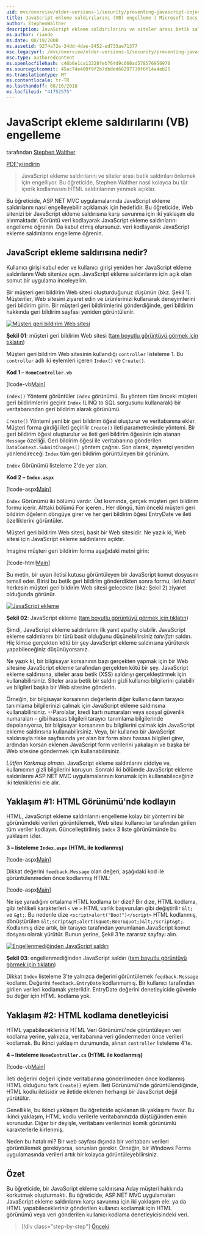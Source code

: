 ```yaml
---
uid: mvc/overview/older-versions-1/security/preventing-javascript-injection-attacks-vb
title: JavaScript ekleme saldırılarını (VB) engelleme | Microsoft Docs
author: StephenWalther
description: JavaScript ekleme saldırılarını ve siteler arası betik saldırıları önlemek için engelliyor. Bu öğreticide, Stephen Walther de kolayca getirmeyi açıklayan...
ms.author: riande
ms.date: 08/19/2008
ms.assetid: 9274a72e-34dd-4dae-8452-ed733ae71377
msc.legacyurl: /mvc/overview/older-versions-1/security/preventing-javascript-injection-attacks-vb
msc.type: authoredcontent
ms.openlocfilehash: c46b6e1ca13228feb764d9c660ad578576956970
ms.sourcegitcommit: 45ac74e400f9f2b7dbded66297730f6f14a4eb25
ms.translationtype: MT
ms.contentlocale: tr-TR
ms.lasthandoff: 08/16/2018
ms.locfileid: "41752575"
---
```

<a name="preventing-javascript-injection-attacks-vb"></a>JavaScript ekleme saldırılarını (VB) engelleme
====================
tarafından [Stephen Walther](https://github.com/StephenWalther)

[PDF'yi indirin](http://download.microsoft.com/download/8/4/8/84843d8d-1575-426c-bcb5-9d0c42e51416/ASPNET_MVC_Tutorial_06_VB.pdf)

> JavaScript ekleme saldırılarını ve siteler arası betik saldırıları önlemek için engelliyor. Bu öğreticide, Stephen Walther nasıl kolayca bu tür içerik kodlamasını HTML saldırılarının yenmek açıklar.


Bu öğreticide, ASP.NET MVC uygulamalarında JavaScript ekleme saldırılarını nasıl engelleyebilir açıklamak için hedefidir. Bu öğreticide, Web sitenizi bir JavaScript ekleme saldırısına karşı savunma için iki yaklaşım ele alınmaktadır. Görüntü veri kodlayarak JavaScript ekleme saldırılarını engelleme öğrenin. Da kabul etmiş olursunuz. veri kodlayarak JavaScript ekleme saldırılarını engelleme öğrenin.

## <a name="what-is-a-javascript-injection-attack"></a>JavaScript ekleme saldırısına nedir?

Kullanıcı girişi kabul eder ve kullanıcı girişi yeniden her JavaScript ekleme saldırılarını Web sitenize açın. JavaScript ekleme saldırılarını için açık olan somut bir uygulama inceleyelim.

Bir müşteri geri bildirim Web sitesi oluşturduğunuz düşünün (bkz. Şekil 1). Müşteriler, Web sitesini ziyaret edin ve ürünlerinizi kullanarak deneyimlerini geri bildirim girin. Bir müşteri geri bildirimlerini gönderdiğinde, geri bildirim hakkında geri bildirim sayfası yeniden görüntülenir.


[![Müşteri geri bildirim Web sitesi](preventing-javascript-injection-attacks-vb/_static/image2.png)](preventing-javascript-injection-attacks-vb/_static/image1.png)

**Şekil 01**: müşteri geri bildirim Web sitesi ([tam boyutlu görüntüyü görmek için tıklatın](preventing-javascript-injection-attacks-vb/_static/image3.png))


Müşteri geri bildirim Web sitesinin kullandığı `controller` listeleme 1. Bu `controller` adlı iki eylemleri içeren `Index()` ve `Create()`.

**Kod 1 – `HomeController.vb`**

[!code-vb[Main](preventing-javascript-injection-attacks-vb/samples/sample1.vb)]

`Index()` Yöntemi görüntüler `Index` görünümü. Bu yöntem tüm önceki müşteri geri bildirimlerini geçirir `Index` (LINQ to SQL sorgusunu kullanarak) bir veritabanından geri bildirim alarak görünümü.

`Create()` Yöntemi yeni bir geri bildirim öğesi oluşturur ve veritabanına ekler. Müşteri forma girdiği ileti geçirilir `Create()` ileti parametresinde yöntemi. Bir geri bildirim öğesi oluşturulur ve ileti geri bildirim öğesinin için atanan `Message` özelliği. Geri bildirim öğesi ile veritabanına gönderilen `DataContext.SubmitChanges()` yöntem çağrısı. Son olarak, ziyaretçi yeniden yönlendireceği `Index` tüm geri bildirim görüntüleyen bir görünüm.

`Index` Görünümü listeleme 2'de yer alan.

**Kod 2 – `Index.aspx`**

[!code-aspx[Main](preventing-javascript-injection-attacks-vb/samples/sample2.aspx)]

`Index` Görünümü iki bölümü vardır. Üst kısmında, gerçek müşteri geri bildirim formu içerir. Alttaki bölümü For içeren.. Her döngü, tüm önceki müşteri geri bildirim öğelerin döngüye girer ve her geri bildirim öğesi EntryDate ve ileti özelliklerini görüntüler.

Müşteri geri bildirim Web sitesi, basit bir Web sitesidir. Ne yazık ki, Web sitesi için JavaScript ekleme saldırılarını açıktır.

Imagine müşteri geri bildirim forma aşağıdaki metni girin:

[!code-html[Main](preventing-javascript-injection-attacks-vb/samples/sample3.html)]

Bu metin, bir uyarı iletisi kutusu görüntüleyen bir JavaScript komut dosyasını temsil eder. Birisi bu betik geri bildirim gönderdikten sonra formu, ileti <em>hata!</em> herkesin müşteri geri bildirim Web sitesi gelecekte (bkz: Şekil 2) ziyaret olduğunda görünür.


[![JavaScript ekleme](preventing-javascript-injection-attacks-vb/_static/image5.png)](preventing-javascript-injection-attacks-vb/_static/image4.png)

**Şekil 02**: JavaScript ekleme ([tam boyutlu görüntüyü görmek için tıklatın](preventing-javascript-injection-attacks-vb/_static/image6.png))


Şimdi, JavaScript ekleme saldırılarını ilk yanıt apathy olabilir. JavaScript ekleme saldırılarını bir türü basit olduğunu düşünebilirsiniz *tahrifatı* saldırı. Hiç kimse gerçekten kötü bir şey JavaScript ekleme saldırısına yürüterek yapabileceğiniz düşünüyorsanız.

Ne yazık ki, bir bilgisayar korsanının bazı gerçekten yapmak için bir Web sitesine JavaScript ekleme tarafından gerçekten kötü bir şey. JavaScript ekleme saldırısına, siteler arası betik (XSS) saldırıyı gerçekleştirmek için kullanabilirsiniz. Siteler arası betik bir saldırı gizli kullanıcı bilgilerini çalabilir ve bilgileri başka bir Web sitesine gönderin.

Örneğin, bir bilgisayar korsanının değerlerin diğer kullanıcıların tarayıcı tanımlama bilgilerinizi çalmak için JavaScript ekleme saldırısına kullanabilirsiniz. --Parolalar, kredi kartı numaraları veya sosyal güvenlik numaraları – gibi hassas bilgileri tarayıcı tanımlama bilgilerinde depolanıyorsa, bir bilgisayar korsanının bu bilgilerini çalmak için JavaScript ekleme saldırısına kullanabilirsiniz. Veya, bir kullanıcı bir JavaScript saldırısıyla riske sayfasında yer alan bir form alanı hassas bilgileri girer, ardından korsan eklenen JavaScript form verilerini yakalayın ve başka bir Web sitesine göndermek için kullanabilirsiniz.

*Lütfen Korkmuş olması*. JavaScript ekleme saldırılarını ciddiye ve, kullanıcının gizli bilgilerini koruyun. Sonraki iki bölümde JavaScript ekleme saldırılarını ASP.NET MVC uygulamalarınızı korumak için kullanabileceğiniz iki tekniklerini ele alır.

## <a name="approach-1-html-encode-in-the-view"></a>Yaklaşım #1: HTML Görünümü'nde kodlayın

HTML, JavaScript ekleme saldırılarını engelleme kolay bir yöntemini bir görünümdeki verileri görüntülemek, Web sitesi kullanıcılar tarafından girilen tüm veriler kodlayın. Güncelleştirilmiş `Index` 3 liste görünümünde bu yaklaşım izler.

**3 – listeleme `Index.aspx` (HTML ile kodlanmış)**

[!code-aspx[Main](preventing-javascript-injection-attacks-vb/samples/sample4.aspx)]

Dikkat değerini `feedback.Message` olan değeri, aşağıdaki kod ile görüntülenmeden önce kodlanmış HTML:

[!code-aspx[Main](preventing-javascript-injection-attacks-vb/samples/sample5.aspx)]

Ne işe yaradığını ortalama HTML kodlama bir dize? Bir dize, HTML kodlama, gibi tehlikeli karakterleri `<` ve `>` HTML varlık başvuruları gibi değiştirilir `&lt;` ve `&gt;`. Bu nedenle dize `<script>alert("Boo!")</script>` HTML kodlanmış, dönüştürülen `&lt;script&gt;alert(&quot;Boo!&quot;)&lt;/script&gt;`. Kodlanmış dize artık, bir tarayıcı tarafından yorumlanan JavaScript komut dosyası olarak yürütür. Bunun yerine, Şekil 3'te zararsız sayfayı alın.


[![Engellenmediğinden JavaScript saldırı](preventing-javascript-injection-attacks-vb/_static/image8.png)](preventing-javascript-injection-attacks-vb/_static/image7.png)

**Şekil 03**: engellenmediğinden JavaScript saldırı ([tam boyutlu görüntüyü görmek için tıklatın](preventing-javascript-injection-attacks-vb/_static/image9.png))


Dikkat `Index` listeleme 3'te yalnızca değerini görüntülemek `feedback.Message` kodlanır. Değerini `feedback.EntryDate` kodlanmamış. Bir kullanıcı tarafından girilen verileri kodlamak yeterlidir. EntryDate değerini denetleyicide güvenle bu değer için HTML kodlama yok.

## <a name="approach-2-html-encode-in-the-controller"></a>Yaklaşım #2: HTML kodlama denetleyicisi

HTML yapabilecekleriniz HTML Veri Görünümü'nde görüntüleyen veri kodlama yerine, yalnızca, veritabanına veri göndermeden önce verileri kodlamak. Bu ikinci yaklaşım durumunda, alınan `controller` listeleme 4'te.

**4 – listeleme `HomeController.cs` (HTML ile kodlanmış)**

[!code-vb[Main](preventing-javascript-injection-attacks-vb/samples/sample6.vb)]

İleti değerini değeri içinde veritabanına gönderilmeden önce kodlanmış HTML olduğunu fark `Create()` eylem. İleti Görünümü'nde görüntülendiğinde, HTML kodlu iletisidir ve iletide eklenen herhangi bir JavaScript değil yürütülür.

Genellikle, bu ikinci yaklaşım Bu öğreticide açıklanan ilk yaklaşımı favor. Bu ikinci yaklaşım, HTML kodlu verilerle veritabanınızda düştüğünden emin sorunudur. Diğer bir deyişle, veritabanı verilerinizi komik görünümlü karakterlerle kirlenmiş.

Neden bu hatalı mi? Bir web sayfası dışında bir veritabanı verileri görüntülemek gerekiyorsa, sorunları gerekir. Örneğin, bir Windows Forms uygulamasında verileri artık bir kolayca görüntüleyebilirsiniz.

## <a name="summary"></a>Özet

Bu öğreticide, bir JavaScript ekleme saldırısına Aday müşteri hakkında korkutmak oluşturmaktı. Bu öğreticide, ASP.NET MVC uygulamaları JavaScript ekleme saldırılarını karşı savunma için iki yaklaşım ele: ya da HTML yapabilecekleriniz gönderilen kullanıcı kodlamak için HTML görünümü veya veri gönderilen kullanıcı kodlama denetleyicisindeki veri.

> [!div class="step-by-step"]
> [Önceki](authenticating-users-with-windows-authentication-vb.md)
